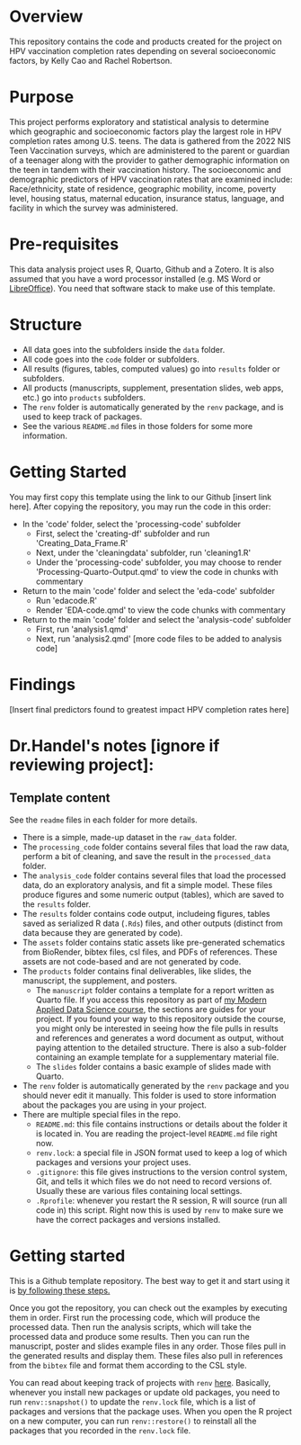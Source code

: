 # Overview

This repository contains the code and products created for the project on HPV vaccination completion rates depending on several socioeconomic factors, by Kelly Cao and Rachel Robertson.

# Purpose

This project performs exploratory and statistical analysis to determine which geographic and socioeconomic factors play the largest role in HPV completion rates among U.S. teens. The data is gathered from the 2022 NIS Teen Vaccination surveys, which are administered to the parent or guardian of a teenager along with the provider to gather demographic information on the teen in tandem with their vaccination history. The socioeconomic and demographic predictors of HPV vaccination rates that are examined include: Race/ethnicity, state of residence, geographic mobility, income, poverty level, housing status, maternal education, insurance status, language, and facility in which the survey was administered. 

# Pre-requisites

This data analysis project uses R, Quarto, Github and a Zotero. It is also assumed that you have a word processor installed (e.g. MS Word or [LibreOffice](https://www.libreoffice.org/)). You need that software stack to make use of this template.

# Structure

* All data goes into the subfolders inside the `data` folder.
* All code goes into the `code` folder or subfolders.
* All results (figures, tables, computed values) go into `results` folder or subfolders.
* All products (manuscripts, supplement, presentation slides, web apps, etc.) go into `products` subfolders.
* The `renv` folder is automatically generated by the `renv` package, and is
used to keep track of packages.
* See the various `README.md` files in those folders for some more information.

# Getting Started

You may first copy this template using the link to our Github [insert link here]. After copying the repository, you may run the code in this order:

* In the 'code' folder, select the 'processing-code' subfolder
  * First, select the 'creating-df' subfolder and run 'Creating_Data_Frame.R'
  * Next, under the 'cleaningdata' subfolder, run 'cleaning1.R'
  * Under the 'processing-code' subfolder, you may choose to render     'Processing-Quarto-Output.qmd' to view the code in chunks with commentary
* Return to the main 'code' folder and select the 'eda-code' subfolder
  * Run 'edacode.R'
  * Render 'EDA-code.qmd' to view the code chunks with commentary
* Return to the main 'code' folder and select the 'analysis-code' subfolder
  * First, run 'analysis1.qmd'
  * Next, run 'analysis2.qmd'
[more code files to be added to analysis code]

# Findings

[Insert final predictors found to greatest impact HPV completion rates here]

# Dr.Handel's notes [ignore if reviewing project]:
## Template content 

See the `readme` files in each folder for more details.

* There is a simple, made-up dataset in the `raw_data` folder. 
* The `processing_code` folder contains several files that load the raw data, perform a bit of cleaning, and save the result in the `processed_data` folder. 
* The `analysis_code` folder contains several files that load the processed data, do an exploratory analysis, and fit a simple model. These files produce figures and some numeric output (tables), which are saved to the `results` folder.
* The `results` folder contains code output, includeing figures, tables saved as serialized R data (`.Rds`) files, and other outputs (distinct from data because they are generated by code).
* The `assets` folder contains static assets like pre-generated schematics from BioRender, bibtex files, csl files, and PDFs of references. These assets are not code-based and are not generated by code.
* The `products` folder contains final deliverables, like slides, the manuscript, the supplement, and posters.
  * The  `manuscript` folder contains a template for a report written as Quarto file. If you access this repository as part of [my Modern Applied Data Science course](https://andreashandel.github.io/MADAcourse/), the sections are guides for your project. If you found your way to this repository outside the course, you might only be interested in seeing how the file pulls in results and references and generates a word document as output, without paying attention to the detailed structure. There is also a sub-folder containing an example template for a supplementary material file.
  * The `slides` folder contains a basic example of slides made with Quarto.
* The `renv` folder is automatically generated by the `renv` package and you
should never edit it manually. This folder is used to store information about
the packages you are using in your project.
* There are multiple special files in the repo.
  * `README.md`: this file contains instructions or details about the folder it
  is located in. You are reading the project-level `README.md` file right now.
  * `renv.lock`: a special file in JSON format used to keep a log of which
  packages and versions your project uses.
  * `.gitignore`: this file gives instructions to the version control system,
  Git, and tells it which files we do not need to record versions of. Usually
  these are various files containing local settings.
  * `.Rprofile`: whenever you restart the R session, R will source (run all
  code in) this script. Right now this is used by `renv` to make sure we have
  the correct packages and versions installed.


# Getting started

This is a Github template repository. The best way to get it and start using it is [by following these steps.](https://help.github.com/en/articles/creating-a-repository-from-a-template)

Once you got the repository, you can check out the examples by executing them in order. First run the processing code, which will produce the processed data. Then run the analysis scripts, which will take the processed data and produce some results. Then you can run the manuscript, poster and slides example files in any order. Those files pull in the generated results and display them. These files also pull in references from the `bibtex` file and format them according to the CSL style.

You can read about keeping track of projects with `renv`
[here](https://rstudio.github.io/renv/articles/renv.html).
Basically, whenever you install new packages or update old packages, you need
to run `renv::snapshot()` to update the `renv.lock` file, which is a list of
packages and versions that the package uses. When you open the R project on a
new computer, you can run `renv::restore()` to reinstall all the packages that
you recorded in the `renv.lock` file.


